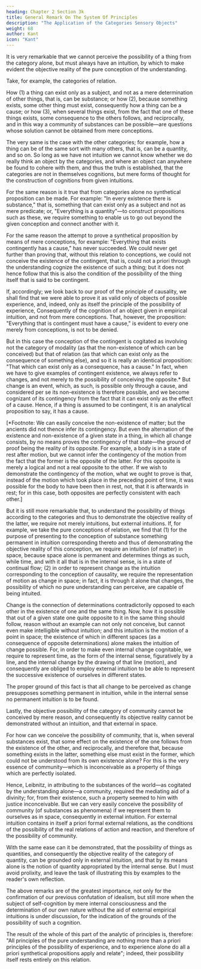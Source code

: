 ```yaml
---
heading: Chapter 2 Section 3k
title: General Remark On The System Of Principles
description: "The Application of the Categories Sensory Objects"
weight: 68
author: Kant
icon: "Kant"
---
```



It is very remarkable that we cannot perceive the possibility of a thing from the category alone, but must always have an intuition, by which to make evident the objective reality of the pure conception of the understanding.

Take, for example, the categories of relation.

How (1) a thing can exist only as a subject, and not as a mere determination of other things, that is, can be substance; or how (2), because something exists, some other thing must exist, consequently how a thing can be a cause; or how (3), when several things exist, from the fact that one of these things exists, some consequence to the others follows, and reciprocally, and in this way a community of substances can be possible—are questions whose solution cannot be obtained from mere conceptions. 

The very same is the case with the other categories; for example, how a thing can be of the same sort with many others, that is, can be a quantity, and so on. So long as we have not intuition we cannot know whether we do really think an object by the categories, and where an object can anywhere be found to cohere with them, and thus the truth is established, that the categories are not in themselves cognitions, but mere forms of thought for the construction of cognitions from given intuitions.

For the same reason is it true that from categories alone no synthetical proposition can be made. For example: "In every existence there is substance," that is, something that can exist only as a subject and not as mere predicate; or, "Everything is a quantity"—to construct propositions such as these, we require something to enable us to go out beyond the given conception and connect another with it.

For the same reason the attempt to prove a synthetical proposition by means of mere conceptions, for example: "Everything that exists contingently has a cause," has never succeeded. We could never get further than proving that, without this relation to conceptions, we could not conceive the existence of the contingent, that is, could not a priori through the understanding cognize the existence of such a thing; but it does not hence follow that this is also the condition of the possibility of the thing itself that is said to be contingent. 

If, accordingly; we look back to our proof of the principle of causality, we shall find that we were able to prove it as valid only of objects of possible experience, and, indeed, only as itself the principle of the possibility of experience, Consequently of the cognition of an object given in empirical intuition, and not from mere conceptions. That, however, the proposition: "Everything that is contingent must have a cause," is evident to every one merely from conceptions, is not to be denied. 

But in this case the conception of the contingent is cogitated as involving not the category of modality (as that the non-existence of which can be conceived) but that of relation (as that which can exist only as the consequence of something else), and so it is really an identical proposition: "That which can exist only as a consequence, has a cause." In fact, when we have to give examples of contingent existence, we always refer to changes, and not merely to the possibility of conceiving the opposite.* But change is an event, which, as such, is possible only through a cause, and considered per se its non-existence is therefore possible, and we become cognizant of its contingency from the fact that it can exist only as the effect of a cause. Hence, if a thing is assumed to be contingent, it is an analytical proposition to say, it has a cause.

[*Footnote: We can easily conceive the non-existence of matter; but the ancients did not thence infer its contingency. But even the alternation of the existence and non-existence of a given state in a thing, in which all change consists, by no means proves the contingency of that state—the ground of proof being the reality of its opposite. For example, a body is in a state of rest after motion, but we cannot infer the contingency of the motion from the fact that the former is the opposite of the latter. For this opposite is merely a logical and not a real opposite to the other. If we wish to demonstrate the contingency of the motion, what we ought to prove is that, instead of the motion which took place in the preceding point of time, it was possible for the body to have been then in rest, not, that it is afterwards in rest; for in this case, both opposites are perfectly consistent with each other.]


But it is still more remarkable that, to understand the possibility of things according to the categories and thus to demonstrate the objective reality of the latter, we require not merely intuitions, but external intuitions. If, for example, we take the pure conceptions of relation, we find that (1) for the purpose of presenting to the conception of substance something permanent in intuition corresponding thereto and thus of demonstrating the objective reality of this conception, we require an intuition (of matter) in space, because space alone is permanent and determines things as such, while time, and with it all that is in the internal sense, is in a state of continual flow; (2) in order to represent change as the intuition corresponding to the conception of causality, we require the representation of motion as change in space; in fact, it is through it alone that changes, the possibility of which no pure understanding can perceive, are capable of being intuited.

Change is the connection of determinations contradictorily opposed to each other in the existence of one and the same thing. Now, how it is possible that out of a given state one quite opposite to it in the same thing should follow, reason without an example can not only not conceive, but cannot even make intelligible without intuition; and this intuition is the motion of a point in space; the existence of which in different spaces (as a consequence of opposite determinations) alone makes the intuition of change possible. For, in order to make even internal change cognitable, we require to represent time, as the form of the internal sense, figuratively by a line, and the internal change by the drawing of that line (motion), and consequently are obliged to employ external intuition to be able to represent the successive existence of ourselves in different states. 

The proper ground of this fact is that all change to be perceived as change presupposes something permanent in intuition, while in the internal sense no permanent intuition is to be found. 

Lastly, the objective possibility of the category of community cannot be conceived by mere reason, and consequently its objective reality cannot be demonstrated without an intuition, and that external in space.

For how can we conceive the possibility of community, that is, when several substances exist, that some effect on the existence of the one follows from the existence of the other, and reciprocally, and therefore that, because something exists in the latter, something else must exist in the former, which could not be understood from its own existence alone? For this is the very essence of community—which is inconceivable as a property of things which are perfectly isolated.

Hence, Leibnitz, in attributing to the substances of the world—as cogitated by the understanding alone—a community, required the mediating aid of a divinity; for, from their existence, such a property seemed to him with justice inconceivable. But we can very easily conceive the possibility of community (of substances as phenomena) if we represent them to ourselves as in space, consequently in external intuition. For external intuition contains in itself a priori formal external relations, as the conditions of the possibility of the real relations of action and reaction, and therefore of the possibility of community. 

With the same ease can it be demonstrated, that the possibility of things as quantities, and consequently the objective reality of the category of quantity, can be grounded only in external intuition, and that by its means alone is the notion of quantity appropriated by the internal sense. But I must avoid prolixity, and leave the task of illustrating this by examples to the reader's own reflection.

The above remarks are of the greatest importance, not only for the confirmation of our previous confutation of idealism, but still more when the subject of self-cognition by mere internal consciousness and the determination of our own nature without the aid of external empirical intuitions is under discussion, for the indication of the grounds of the possibility of such a cognition.

The result of the whole of this part of the analytic of principles is, therefore: "All principles of the pure understanding are nothing more than a priori principles of the possibility of experience, and to experience alone do all a priori synthetical propositions apply and relate"; indeed, their possibility itself rests entirely on this relation.
